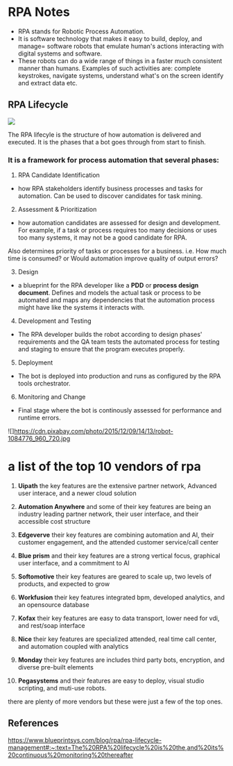 # RPA  Notes

+ RPA stands for Robotic Process Automation.
+ It is software technology that makes it easy to build, deploy, and manage= software robots that emulate human's actions interacting with digital systems and software. 
+ These robots can do a wide range of things in a faster much consistent manner than humans. Examples of such activities are: complete keystrokes, navigate systems, understand what's on the screen identify and extract data etc. 

## RPA Lifecycle

![](https://intellipaat.com/mediaFiles/2019/04/Life-Cycle-of-RPA.png)

The RPA lifecyle is the structure of how automation is delivered and executed. It is the phases that a bot goes through from start to finish.

### It is a framework for process automation that several phases:

1. RPA Candidate Identification 
* how RPA stakeholders identify business processes and tasks for automation. Can be used to discover candidates for task mining.

2. Assessment & Prioritization 

* how automation candidates are assessed for design and development. For example, if a task or process requires too many decisions or uses too many systems, it may not be a good candidate for RPA.

Also determines priority of tasks or processes for a business. i.e. How much time is consumed? or Would automation improve quality of output errors?

3. Design 

* a blueprint for the RPA developer like a **PDD** or **process design document**.
Defines and models the actual task or process to be automated and maps any dependencies that the automation process might have like the systems it interacts with.

4. Development and Testing

* The RPA developer builds the robot according to design phases' requirements and the QA team tests the automated process for testing and staging to ensure that the program executes properly.

5. Deployment

* The bot is deployed into production and runs as configured by the RPA tools orchestrator.

6. Monitoring and Change

* Final stage where the bot is continously assessed for performance and runtime errors.

![]https://cdn.pixabay.com/photo/2015/12/09/14/13/robot-1084776_960_720.jpg

# a list of the top 10 vendors of rpa

1.  **Uipath** the key features are the extensive partner network, Advanced user interace, and a newer cloud solution

2. **Automation Anywhere** and some of their key features are being an industry leading partner network, their user interface, and their accessible cost structure

3. **Edgeverve** their key features are combining automation and AI, their customer engagement, and the attended customer service/call center

4. **Blue prism** and their key features are a strong vertical focus, graphical user interface, and a commitment to AI

5. **Softomotive** their key features are geared to scale up, two levels of products, and expected to grow

6. **Workfusion** their key features integrated bpm, developed analytics, and an opensource database

7. **Kofax** their key features are easy to data transport, lower need for vdi, and rest/soap interface

8. **Nice** their key features are specialized attended, real time call center, and automation coupled with analytics

9. **Monday** their key features are includes third party bots, encryption, and diverse pre-built elements

10. **Pegasystems** and their features are easy to deploy, visual studio scripting, and muti-use robots.


there are plenty of more vendors but these were just a few of the top ones.


## References

https://www.blueprintsys.com/blog/rpa/rpa-lifecycle-management#:~:text=The%20RPA%20lifecycle%20is%20the,and%20its%20continuous%20monitoring%20thereafter

